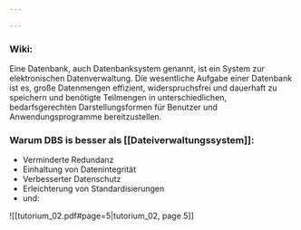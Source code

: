 ```yaml
---

---
```

### Wiki:

Eine Datenbank, auch Datenbanksystem genannt, ist ein System zur elektronischen Datenverwaltung. Die wesentliche Aufgabe einer Datenbank ist es, große Datenmengen effizient, widerspruchsfrei und dauerhaft zu speichern und benötigte Teilmengen in unterschiedlichen, bedarfsgerechten Darstellungsformen für Benutzer und Anwendungsprogramme bereitzustellen.

### Warum DBS is besser als [[Dateiverwaltungssystem]]:
- Verminderte Redundanz
- Einhaltung von Datenintegrität 
- Verbesserter Datenschutz 
- Erleichterung von Standardisierungen
- und:

![[tutorium_02.pdf#page=5|tutorium_02, page 5]]